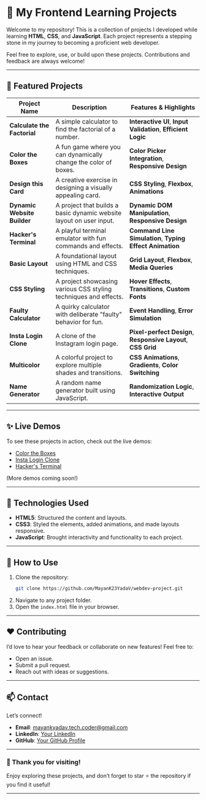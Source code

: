 

# 🚀 My Frontend Learning Projects  

Welcome to my repository! This is a collection of projects I developed while learning **HTML**, **CSS**, and **JavaScript**. Each project represents a stepping stone in my journey to becoming a proficient web developer.  

Feel free to explore, use, or build upon these projects. Contributions and feedback are always welcome!  

---

## 🌟 Featured Projects  

| Project Name             | Description                                                                 | Features & Highlights                                               |
|--------------------------|-----------------------------------------------------------------------------|----------------------------------------------------------------------|
| **Calculate the Factorial** | A simple calculator to find the factorial of a number.                       | **Interactive UI**, **Input Validation**, **Efficient Logic**        |
| **Color the Boxes**       | A fun game where you can dynamically change the color of boxes.              | **Color Picker Integration**, **Responsive Design**                  |
| **Design this Card**      | A creative exercise in designing a visually appealing card.                 | **CSS Styling**, **Flexbox**, **Animations**                         |
| **Dynamic Website Builder** | A project that builds a basic dynamic website layout on user input.         | **Dynamic DOM Manipulation**, **Responsive Design**                  |
| **Hacker's Terminal**     | A playful terminal emulator with fun commands and effects.                  | **Command Line Simulation**, **Typing Effect Animation**             |
| **Basic Layout**          | A foundational layout using HTML and CSS techniques.                        | **Grid Layout**, **Flexbox**, **Media Queries**                      |
| **CSS Styling**           | A project showcasing various CSS styling techniques and effects.            | **Hover Effects**, **Transitions**, **Custom Fonts**                 |
| **Faulty Calculator**     | A quirky calculator with deliberate "faulty" behavior for fun.              | **Event Handling**, **Error Simulation**                             |
| **Insta Login Clone**     | A clone of the Instagram login page.                                        | **Pixel-perfect Design**, **Responsive Layout**, **CSS Grid**        |
| **Multicolor**            | A colorful project to explore multiple shades and transitions.              | **CSS Animations**, **Gradients**, **Color Switching**               |
| **Name Generator**        | A random name generator built using JavaScript.                             | **Randomization Logic**, **Interactive Output**                      |

---

## ✨ Live Demos  

To see these projects in action, check out the live demos:  

- [Color the Boxes](#)  
- [Insta Login Clone](#)  
- [Hacker's Terminal](#)  

(More demos coming soon!)  

---


## 🔧 Technologies Used  

- **HTML5**: Structured the content and layouts.  
- **CSS3**: Styled the elements, added animations, and made layouts responsive.  
- **JavaScript**: Brought interactivity and functionality to each project.  

---

## 📂 How to Use  

1. Clone the repository:  
   ```bash  
   git clone https://github.com/MayanK23YadaV/webdev-project.git
   ```  
2. Navigate to any project folder.  
3. Open the `index.html` file in your browser.  

---

## ❤️ Contributing  

I’d love to hear your feedback or collaborate on new features! Feel free to:  
- Open an issue.  
- Submit a pull request.  
- Reach out with ideas or suggestions.  

---

## 📫 Contact  

Let’s connect!  
- **Email**: mayankyadav.tech.coder@gmail.com  
- **LinkedIn**: [Your LinkedIn](https://www.linkedin.com/in/mayank-yadav-554620307?lipi=urn%3Ali%3Apage%3Ad_flagship3_profile_view_base_contact_details%3BphWyPSTWRHSXFdxcxlRKwg%3D%3D)  
- **GitHub**: [Your GitHub Profile](https://github.com/MayanK23YadaV)  

---

### 🌟 Thank you for visiting!  

Enjoy exploring these projects, and don’t forget to star ⭐ the repository if you find it useful!  

---
